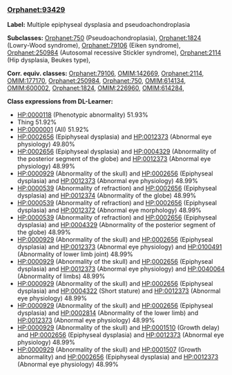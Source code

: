 
### [Orphanet:93429](http://www.orpha.net/ORDO/Orphanet_93429)
**Label:** Multiple epiphyseal dysplasia and pseudoachondroplasia

**Subclasses:** [Orphanet:750](http://www.orpha.net/ORDO/Orphanet_750) (Pseudoachondroplasia), [Orphanet:1824](http://www.orpha.net/ORDO/Orphanet_1824) (Lowry-Wood syndrome), [Orphanet:79106](http://www.orpha.net/ORDO/Orphanet_79106) (Eiken syndrome), [Orphanet:250984](http://www.orpha.net/ORDO/Orphanet_250984) (Autosomal recessive Stickler syndrome), [Orphanet:2114](http://www.orpha.net/ORDO/Orphanet_2114) (Hip dysplasia, Beukes type), 

**Corr. equiv. classes:** [Orphanet:79106](http://www.orpha.net/ORDO/Orphanet_79106), [OMIM:142669](http://purl.obolibrary.org/obo/OMIM_142669), [Orphanet:2114](http://www.orpha.net/ORDO/Orphanet_2114), [OMIM:177170](http://purl.obolibrary.org/obo/OMIM_177170), [Orphanet:250984](http://www.orpha.net/ORDO/Orphanet_250984), [Orphanet:750](http://www.orpha.net/ORDO/Orphanet_750), [OMIM:614134](http://purl.obolibrary.org/obo/OMIM_614134), [OMIM:600002](http://purl.obolibrary.org/obo/OMIM_600002), [Orphanet:1824](http://www.orpha.net/ORDO/Orphanet_1824), [OMIM:226960](http://purl.obolibrary.org/obo/OMIM_226960), [OMIM:614284](http://purl.obolibrary.org/obo/OMIM_614284), 

**Class expressions from DL-Learner:**

- [HP:0000118](http://purl.obolibrary.org/obo/HP_0000118) (Phenotypic abnormality) 51.93%
- Thing 51.92%
- [HP:0000001](http://purl.obolibrary.org/obo/HP_0000001) (All) 51.92%
- [HP:0002656](http://purl.obolibrary.org/obo/HP_0002656) (Epiphyseal dysplasia) and [HP:0012373](http://purl.obolibrary.org/obo/HP_0012373) (Abnormal eye physiology) 49.80%
- [HP:0002656](http://purl.obolibrary.org/obo/HP_0002656) (Epiphyseal dysplasia) and [HP:0004329](http://purl.obolibrary.org/obo/HP_0004329) (Abnormality of the posterior segment of the globe) and [HP:0012373](http://purl.obolibrary.org/obo/HP_0012373) (Abnormal eye physiology) 48.99%
- [HP:0000929](http://purl.obolibrary.org/obo/HP_0000929) (Abnormality of the skull) and [HP:0002656](http://purl.obolibrary.org/obo/HP_0002656) (Epiphyseal dysplasia) and [HP:0012373](http://purl.obolibrary.org/obo/HP_0012373) (Abnormal eye physiology) 48.99%
- [HP:0000539](http://purl.obolibrary.org/obo/HP_0000539) (Abnormality of refraction) and [HP:0002656](http://purl.obolibrary.org/obo/HP_0002656) (Epiphyseal dysplasia) and [HP:0012374](http://purl.obolibrary.org/obo/HP_0012374) (Abnormality of the globe) 48.99%
- [HP:0000539](http://purl.obolibrary.org/obo/HP_0000539) (Abnormality of refraction) and [HP:0002656](http://purl.obolibrary.org/obo/HP_0002656) (Epiphyseal dysplasia) and [HP:0012372](http://purl.obolibrary.org/obo/HP_0012372) (Abnormal eye morphology) 48.99%
- [HP:0000539](http://purl.obolibrary.org/obo/HP_0000539) (Abnormality of refraction) and [HP:0002656](http://purl.obolibrary.org/obo/HP_0002656) (Epiphyseal dysplasia) and [HP:0004329](http://purl.obolibrary.org/obo/HP_0004329) (Abnormality of the posterior segment of the globe) 48.99%
- [HP:0000929](http://purl.obolibrary.org/obo/HP_0000929) (Abnormality of the skull) and [HP:0002656](http://purl.obolibrary.org/obo/HP_0002656) (Epiphyseal dysplasia) and [HP:0012373](http://purl.obolibrary.org/obo/HP_0012373) (Abnormal eye physiology) and [HP:0100491](http://purl.obolibrary.org/obo/HP_0100491) (Abnormality of lower limb joint) 48.99%
- [HP:0000929](http://purl.obolibrary.org/obo/HP_0000929) (Abnormality of the skull) and [HP:0002656](http://purl.obolibrary.org/obo/HP_0002656) (Epiphyseal dysplasia) and [HP:0012373](http://purl.obolibrary.org/obo/HP_0012373) (Abnormal eye physiology) and [HP:0040064](http://purl.obolibrary.org/obo/HP_0040064) (Abnormality of limbs) 48.99%
- [HP:0000929](http://purl.obolibrary.org/obo/HP_0000929) (Abnormality of the skull) and [HP:0002656](http://purl.obolibrary.org/obo/HP_0002656) (Epiphyseal dysplasia) and [HP:0004322](http://purl.obolibrary.org/obo/HP_0004322) (Short stature) and [HP:0012373](http://purl.obolibrary.org/obo/HP_0012373) (Abnormal eye physiology) 48.99%
- [HP:0000929](http://purl.obolibrary.org/obo/HP_0000929) (Abnormality of the skull) and [HP:0002656](http://purl.obolibrary.org/obo/HP_0002656) (Epiphyseal dysplasia) and [HP:0002814](http://purl.obolibrary.org/obo/HP_0002814) (Abnormality of the lower limb) and [HP:0012373](http://purl.obolibrary.org/obo/HP_0012373) (Abnormal eye physiology) 48.99%
- [HP:0000929](http://purl.obolibrary.org/obo/HP_0000929) (Abnormality of the skull) and [HP:0001510](http://purl.obolibrary.org/obo/HP_0001510) (Growth delay) and [HP:0002656](http://purl.obolibrary.org/obo/HP_0002656) (Epiphyseal dysplasia) and [HP:0012373](http://purl.obolibrary.org/obo/HP_0012373) (Abnormal eye physiology) 48.99%
- [HP:0000929](http://purl.obolibrary.org/obo/HP_0000929) (Abnormality of the skull) and [HP:0001507](http://purl.obolibrary.org/obo/HP_0001507) (Growth abnormality) and [HP:0002656](http://purl.obolibrary.org/obo/HP_0002656) (Epiphyseal dysplasia) and [HP:0012373](http://purl.obolibrary.org/obo/HP_0012373) (Abnormal eye physiology) 48.99%


